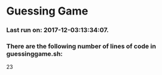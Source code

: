 # Guessing Game
### Last run on: 2017-12-03:13:34:07.
### There are the following number of lines of code in guessinggame.sh:
23
